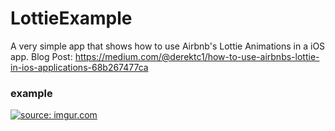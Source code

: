 # LottieExample

A very simple app that shows how to use Airbnb's Lottie Animations in a iOS app.
Blog Post: https://medium.com/@derektc1/how-to-use-airbnbs-lottie-in-ios-applications-68b267477ca

### example
<a href="https://imgur.com/V83rIIE"><img src="https://i.imgur.com/V83rIIE.gif" title="source: imgur.com" /></a>
